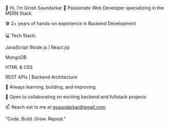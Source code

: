 👋 Hi, I’m Girish Saundarkar
🚀 Passionate Web Developer specializing in the MERN Stack

🛠️ 2+ years of hands-on experience in Backend Development

💻 Tech Stack:

JavaScript (Node.js | React.js)

MongoDB

HTML & CSS

REST APIs | Backend Architecture

🌱 Always learning, building, and improving

🤝 Open to collaborating on exciting backend and fullstack projects

📫 Reach out to me at gsaundarkar@gmail.com

"Code. Build. Grow. Repeat."
